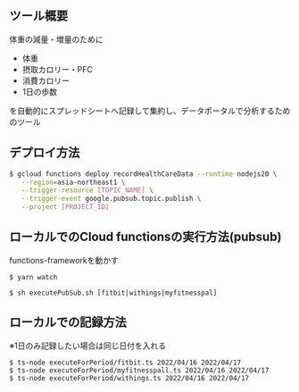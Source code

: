 ## ツール概要

体重の減量・増量のために
- 体重
- 摂取カロリー・PFC
- 消費カロリー
- 1日の歩数

を自動的にスプレッドシートへ記録して集約し、データポータルで分析するためのツール

## デプロイ方法

```sh
$ gcloud functions deploy recordHealthCareData --runtime nodejs20 \
   --region=asia-northeast1 \
   --trigger-resource [TOPIC_NAME] \
   --trigger-event google.pubsub.topic.publish \
   --project [PROJECT_ID]
```

## ローカルでのCloud functionsの実行方法(pubsub)

functions-frameworkを動かす

```shell
$ yarn watch
```

```shell
$ sh executePubSub.sh [fitbit|withings|myfitnesspal]
```


## ローカルでの記録方法

※1日のみ記録したい場合は同じ日付を入れる

```shell
$ ts-node executeForPeriod/fitbit.ts 2022/04/16 2022/04/17
$ ts-node executeForPeriod/myfitnesspall.ts 2022/04/16 2022/04/17
$ ts-node executeForPeriod/withings.ts 2022/04/16 2022/04/17
```
